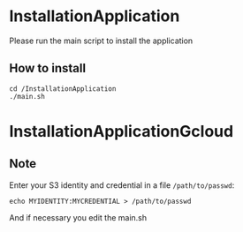 # InstallationApplication
Please run the main script to install the application

## How to install
```
cd /InstallationApplication
./main.sh
```
# InstallationApplicationGcloud

## Note
Enter your S3 identity and credential in a file `/path/to/passwd`:

```
echo MYIDENTITY:MYCREDENTIAL > /path/to/passwd
```

And if necessary you edit the main.sh
